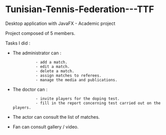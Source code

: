 # Tunisian-Tennis-Federation---TTF
Desktop application with JavaFX - Academic project

Project composed of 5 members.

Tasks I did :

* The administrator can :
                
                - add a match.
                - edit a match.
                - delete a match.
                - assign matches to referees.
                - manage the media and publications.

* The doctor can :
                
                - invite players for the doping test.
                - fill in the report concerning test carried out on the players.
                

* The actor can consult the list of matches.

* Fan can consult gallery / video.




